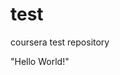 # test
coursera test repository
<!DOCTYPE html>
<html>
<head>
	<title>Заголовок</title>
</head>
<body>
	"Hello World!"
</body>
</html>

